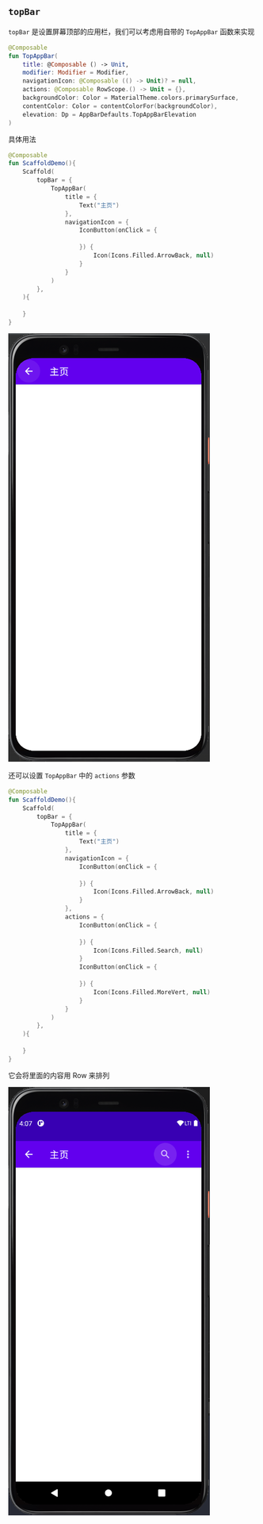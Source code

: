 ## `topBar`

`topBar` 是设置屏幕顶部的应用栏，我们可以考虑用自带的 `TopAppBar` 函数来实现

``` kotlin
@Composable
fun TopAppBar(
    title: @Composable () -> Unit,
    modifier: Modifier = Modifier,
    navigationIcon: @Composable (() -> Unit)? = null,
    actions: @Composable RowScope.() -> Unit = {},
    backgroundColor: Color = MaterialTheme.colors.primarySurface,
    contentColor: Color = contentColorFor(backgroundColor),
    elevation: Dp = AppBarDefaults.TopAppBarElevation
)
```

具体用法

``` kotlin
@Composable
fun ScaffoldDemo(){
    Scaffold(
        topBar = {
            TopAppBar(
                title = {
                    Text("主页")
                },
                navigationIcon = {
                    IconButton(onClick = {

                    }) {
                        Icon(Icons.Filled.ArrowBack, null)
                    }
                }
            )
        },
    ){

    }
}
```

![](../../assets/layout/scaffold/topbar/demo.png)

还可以设置 `TopAppBar` 中的 `actions` 参数

``` kotlin
@Composable
fun ScaffoldDemo(){
    Scaffold(
        topBar = {
            TopAppBar(
                title = {
                    Text("主页")
                },
                navigationIcon = {
                    IconButton(onClick = {

                    }) {
                        Icon(Icons.Filled.ArrowBack, null)
                    }
                },
                actions = {
                    IconButton(onClick = {

                    }) {
                        Icon(Icons.Filled.Search, null)
                    }
                    IconButton(onClick = {

                    }) {
                        Icon(Icons.Filled.MoreVert, null)
                    }
                }
            )
        },
    ){

    }
}
```

它会将里面的内容用 Row 来排列

![](../../assets/layout/scaffold/topbar/demo2.png)
